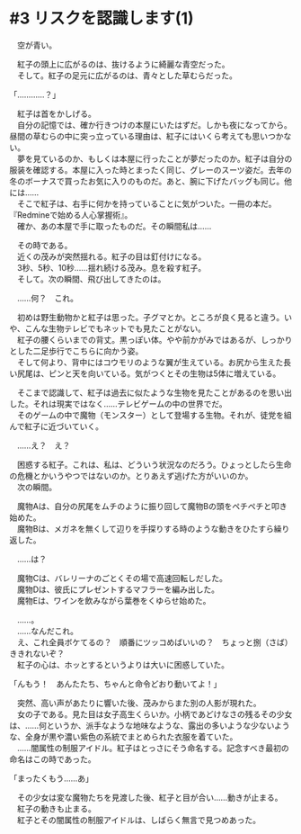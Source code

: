 # #3 リスクを認識します(1)
　空が青い。

　紅子の頭上に広がるのは、抜けるように綺麗な青空だった。  
　そして。紅子の足元に広がるのは、青々とした草むらだった。

「…………？」

　紅子は首をかしげる。  
　自分の記憶では、確か行きつけの本屋にいたはずだ。しかも夜になってから。昼間の草むらの中に突っ立っている理由は、紅子にはいくら考えても思いつかない。  
　夢を見ているのか、もしくは本屋に行ったことが夢だったのか。紅子は自分の服装を確認する。本屋に入った時とまったく同じ、グレーのスーツ姿だ。去年の冬のボーナスで買ったお気に入りのものだ。あと、腕に下げたバッグも同じ。他には……  
　そこで紅子は、右手に何かを持っていることに気がついた。一冊の本だ。  
『Redmineで始める人心掌握術』。  
　確か、あの本屋で手に取ったものだ。その瞬間私は……

　その時である。  
　近くの茂みが突然揺れる。紅子の目は釘付けになる。  
　3秒、5秒、10秒……揺れ続ける茂み。息を殺す紅子。  
　そして。次の瞬間、飛び出してきたのは。

　……何？　これ。

　初めは野生動物かと紅子は思った。子グマとか。ところが良く見ると違う。いや、こんな生物テレビでもネットでも見たことがない。  
　紅子の腰くらいまでの背丈。黒っぽい体。やや前かがみではあるが、しっかりとした二足歩行でこちらに向かう姿。  
　そして何より、背中にはコウモリのような翼が生えている。お尻から生えた長い尻尾は、ピンと天を向いている。気がつくとその生物は5体に増えている。

　そこまで認識して、紅子は過去に似たような生物を見たことがあるのを思い出した。それは現実ではなく……テレビゲームの中の世界でだ。  
　そのゲームの中で魔物（モンスター）として登場する生物。それが、徒党を組んで紅子に近づいていく。

　……え？　え？

　困惑する紅子。これは、私は、どういう状況なのだろう。ひょっとしたら生命の危機とかいうやつではないのか。とりあえず逃げた方がいいのか。  
　次の瞬間。

　魔物Aは、自分の尻尾をムチのように振り回して魔物Bの頭をペチペチと叩き始めた。  
　魔物Bは、メガネを無くして辺りを手探りする時のような動きをひたすら繰り返した。

　……は？

　魔物Cは、バレリーナのごとくその場で高速回転しだした。  
　魔物Dは、彼氏にプレゼントするマフラーを編み出した。  
　魔物Eは、ワインを飲みながら葉巻をくゆらせ始めた。

　……。  
　……なんだこれ。  
　え、これ全員ボケてるの？　順番にツッコめばいいの？　ちょっと捌（さば）ききれないぞ？  
　紅子の心は、ホッとするというよりは大いに困惑していた。

「んもう！　あんたたち、ちゃんと命令どおり動いてよ！」

　突然、高い声があたりに響いた後、茂みからまた別の人影が現れた。  
　女の子である。見た目は女子高生くらいか。小柄であどけなさの残るその少女は、……何というか、派手なような地味なような、露出の多いような少ないような、全身が黒や濃い紫色の系統でまとめられた衣服を着ていた。  
　……闇属性の制服アイドル。紅子はとっさにそう命名する。記念すべき最初の命名はこの時であった。

「まったくもう……あ」

　その少女は変な魔物たちを見渡した後、紅子と目が合い……動きが止まる。  
　紅子の動きも止まる。  
　紅子とその闇属性の制服アイドルは、しばらく無言で見つめあった。